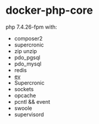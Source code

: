 # docker-php-core

php 7.4.26-fpm with:
- composer2
- supercronic
- zip unzip
- pdo_pgsql
- pdo_mysql 
- redis
- [ev](https://www.php.net/manual/zh/book.ev.php) 
- Supercronic
- sockets
- opcache
- pcntl && event
- swoole
- supervisord